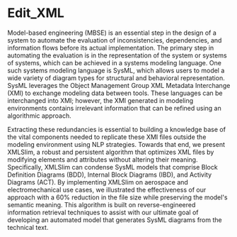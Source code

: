 # Edit_XML
Model-based engineering (MBSE) is an essential step in the design of a system to automate the evaluation of inconsistencies, dependencies, and information flows before its actual implementation. The primary step in automating the evaluation is in the representation of the system or systems of systems, which can be achieved in a systems modeling language. One such systems modeling language is SysML, which allows users to model a wide variety of diagram types for structural and behavioral representation. SysML leverages the Object Management Group XML Metadata Interchange (XMI) to exchange modeling data between tools. These languages can be interchanged into XMI; however, the XMI generated in modeling environments contains irrelevant information that can be refined using an algorithmic approach. 

Extracting these redundancies is essential to building a knowledge base of the vital components needed to replicate these XMI files outside the modeling environment using NLP strategies. Towards that end, we present XMLSlim, a robust and persistent algorithm that optimizes XML files by modifying elements and attributes without altering their meaning. Specifically, XMLSlim can condense SysML models that comprise Block Definition Diagrams (BDD), Internal Block Diagrams (IBD), and Activity Diagrams (ACT). By implementing XMLSlim on aerospace and electromechanical use cases, we illustrated the effectiveness of our approach with a 60\% reduction in the file size while preserving the model's semantic meaning. This algorithm is built on reverse-engineered information retrieval techniques to assist with our ultimate goal of developing an automated model that generates SysML diagrams from the technical text.

